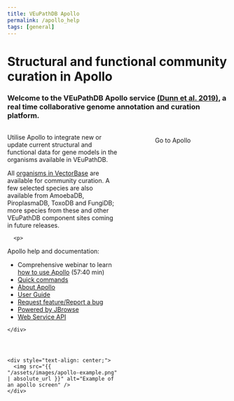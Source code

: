 ```yaml
---
title: VEuPathDB Apollo
permalink: /apollo_help
tags: [general]
---
```

<style>

div.apollo-layout {
  display: flex;
  justify-content: space-between;
}
div.apollo-layout>div {
  width: 60%;
}
div.apollo-layout img {
  width: 40em; 
  margin-top: .5em; 
  margin-left: 1em;  
  border: 1px solid grey;
}
div.centered-button {
  margin-top: 1.5em;
  text-align: center;
}
div.centered-button a {
  text-decoration: none;
}

</style>

<h1>Structural and functional community curation in Apollo</h1>

<div class="static-content">
  <h3>Welcome to the VEuPathDB Apollo service <a target="_blank" href="https://pubmed.ncbi.nlm.nih.gov/30726205">(Dunn et al. 2019)</a>, a real time collaborative genome annotation and curation platform.</h3>

  <div class="apollo-layout">
    <div>
      <p>
        Utilise Apollo to integrate new or update current structural and functional data for gene models in the organisms available in VEuPathDB.
      </p>
      <p>
        All <a href="/a/app/search/organism/GenomeDataTypes/result">organisms in VectorBase</a> are available for community curation. A few selected species are also available from AmoebaDB, PiroplasmaDB, ToxoDB and FungiDB; more species from these and other VEuPathDB component sites coming in future releases.  
      </p>
      
      <p>
Apollo help and documentation:
<ul> 
  <li>Comprehensive webinar to learn <a href="https://youtu.be/RMXZDBMh8Fo">how to use Apollo</a> (57:40 min)</li>
  <li><a href="/a/app/static-content/apolloQuickCommands.html">Quick commands</a></li> 
  <li><a href="https://apollo.veupathdb.org/1613634913933131701353630290/about">About Apollo</a></li> 
  <li><a href="https://genomearchitect.readthedocs.io/en/latest/UsersGuide.html">User Guide</a></li> 
  <li><a href="https://github.com/gmod/apollo/issues/new">Request feature/Report a bug</a></li> 
  <li><a href="https://jbrowse.org/jb2/">Powered by JBrowse</a></li> 
  <li><a href="https://apollo.veupathdb.org/56133187121381847651851098590/jbrowse/web_services/api">Web Service API</a></li> 

</ul>
  </p>
      
    </div>
  

  
  
    <div style="text-align: center;">
      <img src="{{ "/assets/images/apollo-example.png" | absolute_url }}" alt="Example of an apollo screen" />      
    </div>
  </div>

  <div class="centered-button">
      <a class="eupathdb-BigButton" title="Open Apollo in a new tab/window"  href="https://apollo.veupathdb.org/">Go to Apollo</a>
  </div>

</div>

